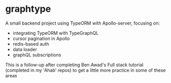 # graphtype

A small backend project using TypeORM with Apollo-server, focusing on:

- integrating TypeORM with TypeGraphQL
- cursor pagination in Apollo
- redis-based auth
- data loader
- graphQL subscriptions

This is a follow-up after completing Ben Awad's Full stack tutorial (completed in my 'Ahab' repos) to get a little more practice in some of these areas
